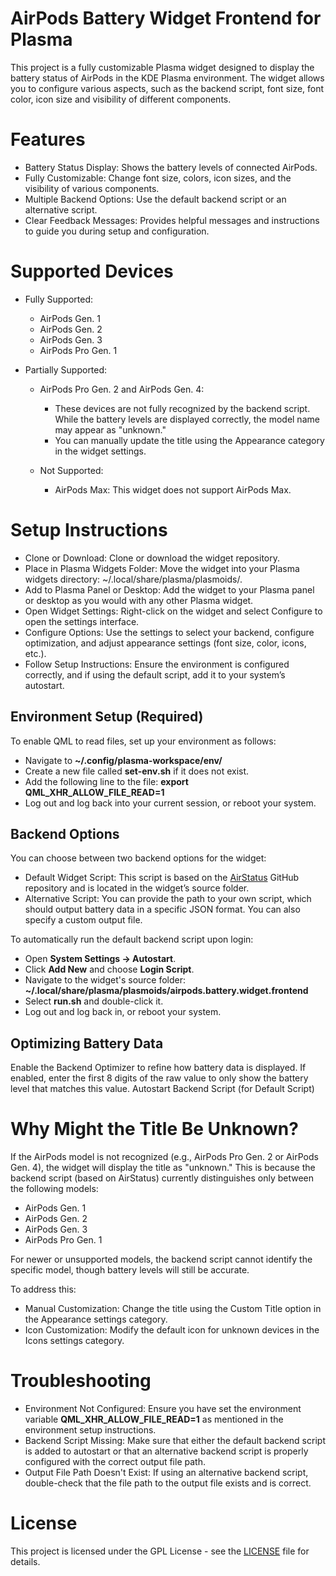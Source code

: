 # AirPods Battery Widget Frontend for Plasma

This project is a fully customizable Plasma widget designed to display the battery status of AirPods in the KDE Plasma environment. The widget allows you to configure various aspects, such as the backend script, font size, font color, icon size and visibility of different components.

# Features

- Battery Status Display: Shows the battery levels of connected AirPods.
- Fully Customizable: Change font size, colors, icon sizes, and the visibility of various components.
- Multiple Backend Options: Use the default backend script or an alternative script.
- Clear Feedback Messages: Provides helpful messages and instructions to guide you during setup and configuration.

# Supported Devices

- Fully Supported:
    - AirPods Gen. 1
    - AirPods Gen. 2
    - AirPods Gen. 3
    - AirPods Pro Gen. 1

- Partially Supported:
    - AirPods Pro Gen. 2 and AirPods Gen. 4:
        - These devices are not fully recognized by the backend script. While the battery levels are displayed correctly, the model name may appear as "unknown."
        - You can manually update the title using the Appearance category in the widget settings.

    - Not Supported:
        - AirPods Max: This widget does not support AirPods Max.

# Setup Instructions

- Clone or Download: Clone or download the widget repository.
- Place in Plasma Widgets Folder: Move the widget into your Plasma widgets directory: ~/.local/share/plasma/plasmoids/.
- Add to Plasma Panel or Desktop: Add the widget to your Plasma panel or desktop as you would with any other Plasma widget.
- Open Widget Settings: Right-click on the widget and select Configure to open the settings interface.
- Configure Options: Use the settings to select your backend, configure optimization, and adjust appearance settings (font size, color, icons, etc.).
- Follow Setup Instructions: Ensure the environment is configured correctly, and if using the default script, add it to your system’s autostart.

## Environment Setup (Required)

To enable QML to read files, set up your environment as follows:

- Navigate to **~/.config/plasma-workspace/env/**
- Create a new file called **set-env.sh** if it does not exist.
- Add the following line to the file: **export QML_XHR_ALLOW_FILE_READ=1**
- Log out and log back into your current session, or reboot your system.

## Backend Options

You can choose between two backend options for the widget:

- Default Widget Script: This script is based on the [AirStatus](https://github.com/delphiki/AirStatus) GitHub repository and is located in the widget’s source folder.
- Alternative Script: You can provide the path to your own script, which should output battery data in a specific JSON format. You can also specify a custom output file.

To automatically run the default backend script upon login:

- Open **System Settings → Autostart**.
- Click **Add New** and choose **Login Script**.
- Navigate to the widget's source folder: **~/.local/share/plasma/plasmoids/airpods.battery.widget.frontend**
- Select **run.sh** and double-click it.
- Log out and log back in, or reboot your system.

## Optimizing Battery Data

Enable the Backend Optimizer to refine how battery data is displayed. If enabled, enter the first 8 digits of the raw value to only show the battery level that matches this value.
Autostart Backend Script (for Default Script)

# Why Might the Title Be Unknown?

If the AirPods model is not recognized (e.g., AirPods Pro Gen. 2 or AirPods Gen. 4), the widget will display the title as "unknown." This is because the backend script (based on AirStatus) currently distinguishes only between the following models:

- AirPods Gen. 1
- AirPods Gen. 2
- AirPods Gen. 3
- AirPods Pro Gen. 1

For newer or unsupported models, the backend script cannot identify the specific model, though battery levels will still be accurate.

To address this:

- Manual Customization: Change the title using the Custom Title option in the Appearance settings category.
- Icon Customization: Modify the default icon for unknown devices in the Icons settings category.

# Troubleshooting

- Environment Not Configured: Ensure you have set the environment variable **QML_XHR_ALLOW_FILE_READ=1** as mentioned in the environment setup instructions.
- Backend Script Missing: Make sure that either the default backend script is added to autostart or that an alternative backend script is properly configured with the correct output file path.
- Output File Path Doesn't Exist: If using an alternative backend script, double-check that the file path to the output file exists and is correct.

# License

This project is licensed under the GPL License - see the [LICENSE](https://github.com/Alessandros-Hube/airpods.battery.widget.frontend/blob/main/LICENSE) file for details.